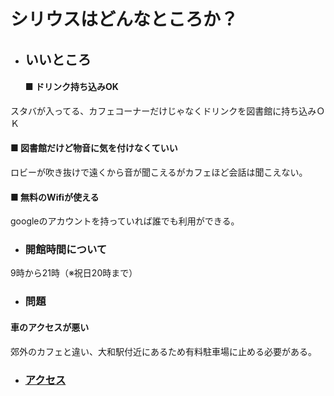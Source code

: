 # シリウスはどんなところか？
- ## いいところ
    #### ■ ドリンク持ち込みOK
スタバが入ってる、カフェコーナーだけじゃなくドリンクを図書館に持ち込みＯＫ
  #### ■ 図書館だけど物音に気を付けなくていい
ロビーが吹き抜けで遠くから音が聞こえるがカフェほど会話は聞こえない。
  #### ■ 無料のWifiが使える
googleのアカウントを持っていれば誰でも利用ができる。
- ### 開館時間について
9時から21時（※祝日20時まで）
- ### 問題
#### 車のアクセスが悪い
郊外のカフェと違い、大和駅付近にあるため有料駐車場に止める必要がある。
- ### [アクセス](http://yamato-bunka.jp/access/)
